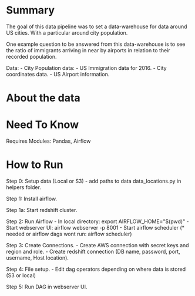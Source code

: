 # Summary
The goal of this data pipeline was to set a data-warehouse for data around US cities. With a particular around
city population.

One example question to be answered from this data-warehouse is to see the ratio of immigrants arriving in near by
airports in relation to their recorded population.

Data:
    - City Population data:
    - US Immigration data for 2016.
    - City coordinates data.
    - US Airport information.


# About the data


# Need To Know
Requires Modules: Pandas, Airflow

# How to Run
Step 0: Setup data (Local or S3)
      - add paths to data data_locations.py in helpers folder.

Step 1: Install airflow.

Step 1a: Start redshift cluster.

Step 2: Run Airflow
	- In local directory: export AIRFLOW_HOME="$(pwd)"
	- Start webserver UI: airflow webserver -p 8001
	- Start airflow scheduler (* needed or airflow dags wont run: airflow scheduler)

Step 3: Create Connections.
	- Create AWS connection with secret keys and region and role.
	- Create redshift connection (DB name, password, port, username, Host location).

Step 4: File setup.
     - Edit dag operators depending on where data is stored (S3 or local)


Step 5: Run DAG in webserver UI.


